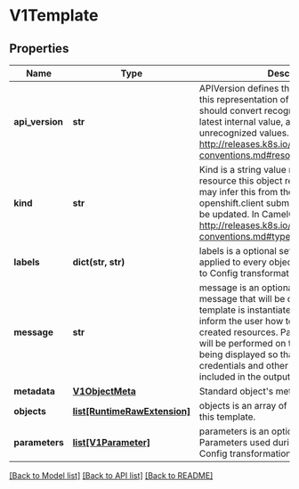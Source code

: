 # V1Template

## Properties
Name | Type | Description | Notes
------------ | ------------- | ------------- | -------------
**api_version** | **str** | APIVersion defines the versioned schema of this representation of an object. Servers should convert recognized schemas to the latest internal value, and may reject unrecognized values. More info: http://releases.k8s.io/HEAD/docs/devel/api-conventions.md#resources | [optional] 
**kind** | **str** | Kind is a string value representing the REST resource this object represents. Servers may infer this from the endpoint the openshift.client submits requests to. Cannot be updated. In CamelCase. More info: http://releases.k8s.io/HEAD/docs/devel/api-conventions.md#types-kinds | [optional] 
**labels** | **dict(str, str)** | labels is a optional set of labels that are applied to every object during the Template to Config transformation. | [optional] 
**message** | **str** | message is an optional instructional message that will be displayed when this template is instantiated. This field should inform the user how to utilize the newly created resources. Parameter substitution will be performed on the message before being displayed so that generated credentials and other parameters can be included in the output. | [optional] 
**metadata** | [**V1ObjectMeta**](V1ObjectMeta.md) | Standard object&#39;s metadata. | [optional] 
**objects** | [**list[RuntimeRawExtension]**](RuntimeRawExtension.md) | objects is an array of resources to include in this template. | 
**parameters** | [**list[V1Parameter]**](V1Parameter.md) | parameters is an optional array of Parameters used during the Template to Config transformation. | [optional] 

[[Back to Model list]](../README.md#documentation-for-models) [[Back to API list]](../README.md#documentation-for-api-endpoints) [[Back to README]](../README.md)


